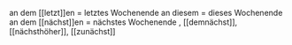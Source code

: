 an dem [[letzt]]en = letztes Wochenende 
an diesem = dieses Wochenende 
an dem [[nächst]]en = nächstes Wochenende , [[demnächst]], [[nächsthöher]], [[zunächst]]